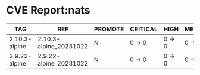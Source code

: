 # CVE Report:nats
|      TAG      |          REF           | PROMOTE | CRITICAL |  HIGH  | MEDIUM |  LOW   | UNKNOWN |
|---------------|------------------------|---------|----------|--------|--------|--------|---------|
| 2.10.3-alpine | 2.10.3-alpine_20231022 | N       | 0 -> 0   | 0 -> 0 | 0 -> 0 | 0 -> 0 | 0 -> 0  |
| 2.9.22-alpine | 2.9.22-alpine_20231022 | N       | 0 -> 0   | 0 -> 0 | 0 -> 0 | 0 -> 0 | 0 -> 0  |
